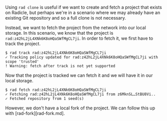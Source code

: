 Using `rad clone` is useful if we want to create and fetch a project
that exists on Radicle, but perhaps we're in a scenario where we may
already have an existing Git repository and so a full clone is not
necessary.

Instead, we want to fetch the project from the network into our local
storage. In this scenario, we know that the project is
`rad:z42hL2jL4XNk6K8oHQaSWfMgCL7ji`. In order to fetch it, we first
have to track the project.

```
$ rad track rad:z42hL2jL4XNk6K8oHQaSWfMgCL7ji
✓ Tracking policy updated for rad:z42hL2jL4XNk6K8oHQaSWfMgCL7ji with scope 'trusted'
! Warning: fetch after track is not yet supported
```

Now that the project is tracked we can fetch it and we will have it in
our local storage.

```
$ rad fetch rad:z42hL2jL4XNk6K8oHQaSWfMgCL7ji
✓ Fetching rad:z42hL2jL4XNk6K8oHQaSWfMgCL7ji from z6MknSL…StBU8Vi..
✓ Fetched repository from 1 seed(s)
```

However, we don't have a local fork of the project. We can follow this
up with [rad-fork][rad-fork.md].
